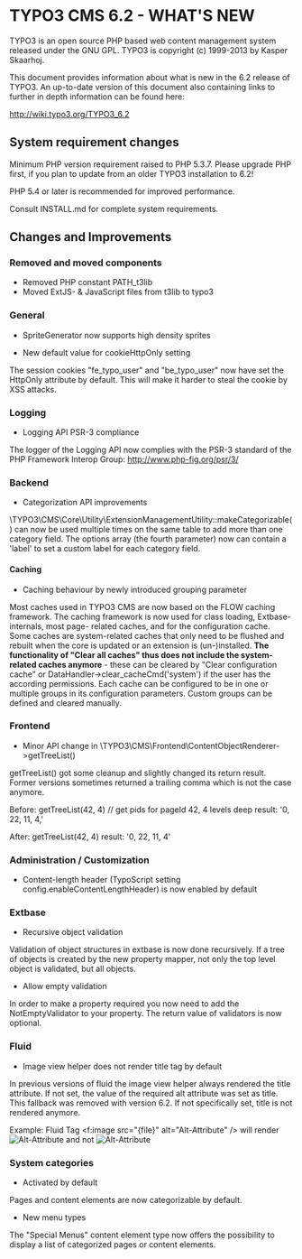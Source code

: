 TYPO3 CMS 6.2 - WHAT'S NEW
==========================

TYPO3 is an open source PHP based web content management system released
under the GNU GPL. TYPO3 is copyright (c) 1999-2013 by Kasper Skaarhoj.

This document provides information about what is new in the 6.2 release
of TYPO3. An up-to-date version of this document also containing links to
further in depth information can be found here:

http://wiki.typo3.org/TYPO3_6.2

System requirement changes
--------------------------

Minimum PHP version requirement raised to PHP 5.3.7. Please upgrade PHP first,
if you plan to update from an older TYPO3 installation to 6.2!

PHP 5.4 or later is recommended for improved performance.

Consult INSTALL.md for complete system requirements.

Changes and Improvements
------------------------

### Removed and moved components

* Removed PHP constant PATH_t3lib
* Moved ExtJS- & JavaScript files from t3lib to typo3

### General

* SpriteGenerator now supports high density sprites

* New default value for cookieHttpOnly setting

The session cookies "fe_typo_user" and "be_typo_user" now have set the
HttpOnly attribute by default.  This will make it harder to steal the cookie
by XSS attacks.

### Logging

* Logging API PSR-3 compliance

The logger of the Logging API now complies with the PSR-3 standard of the
PHP Framework Interop Group: http://www.php-fig.org/psr/3/

### Backend

* Categorization API improvements

\TYPO3\CMS\Core\Utility\ExtensionManagementUtility::makeCategorizable() can now
be used multiple times on the same table to add more than one category field.
The options array (the fourth parameter) now can contain a 'label' to set a
custom label for each category field.


#### Caching

* Caching behaviour by newly introduced grouping parameter

Most caches used in TYPO3 CMS are now based on the FLOW caching framework. The
caching framework is now used for class loading, Extbase-internals, most page-
related caches, and for the configuration cache. Some caches are system-related
caches that only need to be flushed and rebuilt when the core is updated or
an extension is (un-)installed. **The functionality of "Clear all caches" thus
does not include the system-related caches anymore** - these can be cleared by
"Clear configuration cache" or DataHandler->clear_cacheCmd('system') if the
user has the according permissions. Each cache can be configured to be in one or
multiple groups in its configuration parameters. Custom groups can be defined
and cleared manually.

### Frontend

* Minor API change in \TYPO3\CMS\Frontend\ContentObjectRenderer->getTreeList()

getTreeList() got some cleanup and slightly changed its return result. Former
versions sometimes returned a trailing comma which is not the case anymore.

Before:
getTreeList(42, 4) // get pids for pageId 42, 4 levels deep
result: '0, 22, 11, 4,'

After:
getTreeList(42, 4)
result: '0, 22, 11, 4'

### Administration / Customization

* Content-length header (TypoScript setting config.enableContentLengthHeader)
  is now enabled by default

### Extbase

* Recursive object validation

Validation of object structures in extbase is now done recursively. If a tree
of objects is created by the new property mapper, not only the top level object
is validated, but all objects.

* Allow empty validation

In order to make a property required you now need to add the NotEmptyValidator
to your property. The return value of validators is now optional.

### Fluid

* Image view helper does not render title tag by default

In previous versions of fluid the image view helper always rendered the
title attribute. If not set, the value of the required alt attribute was set as
title.
This fallback was removed with version 6.2. If not specifically set, title
is not rendered anymore.

Example:
  Fluid Tag
    <f:image src="{file}" alt="Alt-Attribute" />
  will render
    <img src="fileadmin/xxxx.jpg" alt="Alt-Attribute" />
  and not
    <img src="fileadmin/xxxx.jpg" alt="Alt-Attribute" title="Alt-Attribute" />

### System categories

* Activated by default

Pages and content elements are now categorizable by default.

* New menu types

The "Special Menus" content element type now offers the possibility to display
a list of categorized pages or content elements.

